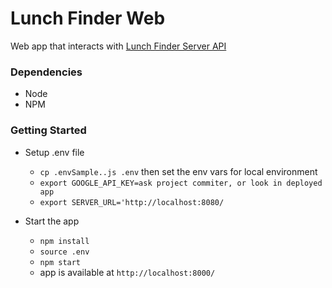 # Lunch Finder Web

Web app that interacts with [Lunch Finder Server API](https://github.com/iumehara/lunchFinderServer)

### Dependencies
- Node
- NPM

### Getting Started
- Setup .env file
    - `cp .envSample..js .env` then set the env vars for local environment
    - `export GOOGLE_API_KEY=ask project commiter, or look in deployed app`
    - `export SERVER_URL='http://localhost:8080/`
    
- Start the app
    - `npm install`
    - `source .env`
    - `npm start`
    - app is available at `http://localhost:8000/`

